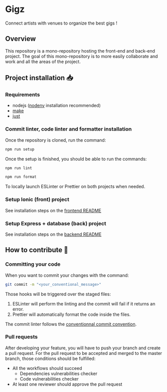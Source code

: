# Gigz

Connect artists with venues to organize the best gigs !

## Overview

This repository is a mono-repository hosting the front-end and back-end project. The goal of this mono-repository is to more easily collaborate and work and all the areas of the project.

## Project installation 📥

### Requirements

- nodejs ([nodenv](https://github.com/nodenv/nodenv) installation recommended)
- [make](https://www.tutorialspoint.com/unix_commands/make.htm)
- [just](https://github.com/casey/just)

### Commit linter, code linter and formatter installation

Once the repository is cloned, run the command:

```bash
npm run setup
```

Once the setup is finished, you should be able to run the commands:

```bash
npm run lint
```

```bash
npm run format
```

To locally launch ESLinter or Prettier on both projects when needed.

### Setup Ionic (front) project

See installation steps on the [frontend README](https://github.com/Xerataw/Gigz/blob/main/front/README.md)

### Setup Express + database (back) project

See installation steps on the [backend README](https://github.com/Xerataw/Gigz/blob/main/back/README.md)

## How to contribute 🤝

### Committing your code

When you want to commit your changes with the command:

```bash
git commit -m "<your_conventional_message>"
```

Those hooks will be triggered over the staged files:

1. ESLinter will perform the linting and the commit will fail if it returns an error.
2. Prettier will automatically format the code inside the files.

The commit linter follows the [conventionnal commit convention](https://www.conventionalcommits.org/en/v1.0.0/).

### Pull requests

After developing your feature, you will have to push your branch and create a pull request. For the pull request to be accepted and merged to the master branch, those conditions should be fulfilled:

- All the workflows should succeed
  - Dependencies vulnerabilities checker
  - Code vulnerabilities checker
- At least one reviewer should approve the pull request

